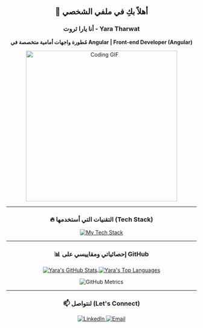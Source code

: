 <h2 align="center">👋 أهلاً بكِ في ملفي الشخصي</h2>
<h3 align="center">أنا يارا ثروت - Yara Tharwat</h3>
<p align="center">
  <b>مُطورة واجهات أمامية متخصصة في Angular | Front-end Developer (Angular)</b>
</p>

<p align="center">
  <img src="https://media.giphy.com/media/v1.Y2lkPTc5MGI3NjExd2RwbGVhNmh0NG5kYzJvYjhpaHl0NXVjZ296ZmN1eXl4d2xnbG83eCZlcD12MV9pbnRlcm5hbF9naWZfYnlfaWQmY3Q9Zw/qgQUggAC3Pfv687qPC/giphy.gif" alt="Coding GIF" width="400">
</p>

<hr>

<h3 align="center">🔥 التقنيات التي أستخدمها (Tech Stack)</h3>
<p align="center">
  <a href="https://skillicons.dev">
    <img src="https://skillicons.dev/icons?i=angular,typescript,javascript,html,css,scss,bootstrap,tailwind,figma,git" alt="My Tech Stack" />
  </a>
</p>

<hr>

<h3 align="center">📊 إحصائياتي ومقاييسي على GitHub</h3>

<p align="center">
  <a href="https://github.com/anuraghazra/github-readme-stats">
    <img align="center" src="https://github-readme-stats.vercel.app/api?username=YaraTharw0t&show_icons=true&theme=dark&hide_border=true&include_all_commits=true&count_private=true" alt="Yara's GitHub Stats" />
  </a>
  <a href="https://github.com/anuraghazra/github-readme-stats">
    <img align="center" src="https://github-readme-stats.vercel.app/api/top-langs/?username=YaraTharw0t&layout=compact&theme=dark&hide_border=true" alt="Yara's Top Languages" />
  </a>
</p>

<p align="center">
  <img src="https://metrics.lecoq.io/YaraTharw0t?template=classic&base.header=true&base.activity=true&base.community=true&base.repositories=true&base.metadata=true&lines=true&followup=true&repositories=true&repositories.limit=4&config.timezone=Africa/Cairo" alt="GitHub Metrics" />
</p>

<hr>

<h3 align="center">📫 لنتواصل (Let's Connect)</h3>
<p align="center">
  <a href="https://www.linkedin.com/in/your-profile-url" target="_blank">
    <img src="https://img.shields.io/badge/Connect-0077B5?style=for-the-badge&logo=linkedin&logoColor=white" alt="LinkedIn">
  </a>
  <a href="mailto:yara2563th@gmail.com">
    <img src="https://img.shields.io/badge/Contact-D14836?style=for-the-badge&logo=gmail&logoColor=white" alt="Email">
  </a>
</p>

